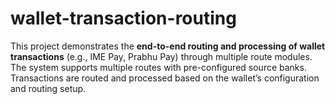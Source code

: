 # wallet-transaction-routing
This project demonstrates the **end-to-end routing and processing of wallet transactions** (e.g., IME Pay, Prabhu Pay) through multiple route modules. The system supports multiple routes with pre-configured source banks. Transactions are routed and processed based on the wallet’s configuration and routing setup.
